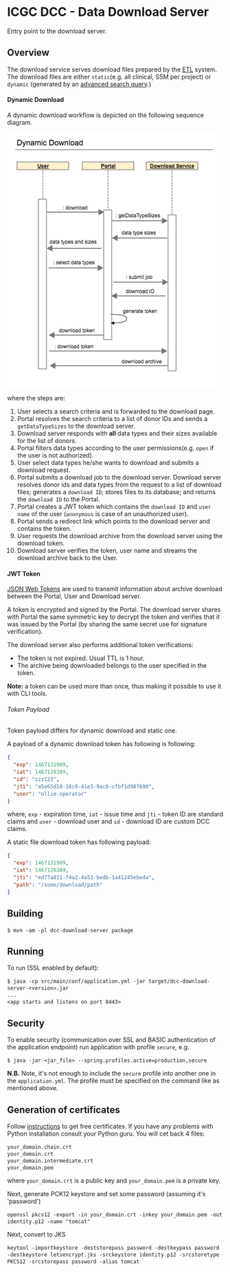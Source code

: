 # ICGC DCC - Data Download Server

Entry point to the download server.

## Overview
The download service serves download files prepared by the [ETL](https://github.com/icgc-dcc/dcc-release) system. The download files are either `static`(e.g. all clinical, SSM per project) or `dynamic` (generated by an [advanced search query](https://dcc.icgc.org/search).)

#### Dynamic Download

A dynamic download workflow is depicted on the following sequence diagram.

![](docs/images/dynamic_download.png)

where the steps are:

1. User selects a search criteria and is forwarded to the download page.
2. Portal resolves the search criteria to a list of donor IDs and sends a `getDataTypeSizes` to the download server.
3. Download server responds with **all** data types and their sizes available for the list of donors.
4. Portal filters data types according to the user permissions(e.g. `open` if the user is not authorized).
5. User select data types he/she wants to download and submits a download request.
6. Portal submits a download job to the download server. Download server resolves donor ids and data types from the request to a list of download files; generates a `download ID`; stores files to its database; and returns the `download ID` to the Portal.
7. Portal creates a JWT token which contains the `download ID` and `user name` of the user (`anonymous` is case of an unauthorized user).
8. Portal sends a redirect link which points to the download server and contains the token.
9. User requests the download archive from the download server using the download token.
10. Download server verifies the token, user name and streams the download archive back to the User.

#### JWT Token

[JSON Web Tokens](https://jwt.io/) are used to transmit information about archive download between the Portal, User and Download server.

A token is encrypted and signed by the Portal. The download server shares with Portal the same symmetric key to decrypt the token and verifies that it was issued by the Portal (by sharing the same secret use for signature verification).

The download server also performs additional token verifications:

 - The token is not expired. Usual TTL is 1 hour.
 - The archive being downloaded belongs to the user specified in the token.

**Note:** a token can be used more than once, thus making it possible to use it with CLI tools.

###### Token Payload
Token payload differs for dynamic download and static one.

A payload of a dynamic download token has following is following:

```json
{
  "exp": 1467131989,
  "iat": 1467128389,
  "id": "zzz123",
  "jti": "a5e65d18-16c0-41e3-9ac8-cfbf1d98f690",
  "user": "ollie.operator"
}
```
where, `exp` - expiration time, `iat` - issue time and `jti` - token ID are standard claims and `user` - download user and `id` - download ID are custom DCC claims.

A static file download token has following payload:

```json
{
  "exp": 1467131989,
  "iat": 1467128389,
  "jti": "ed77a811-f4a2-4a53-bedb-1a41245ebeda",
  "path": "/some/download/path"
}
```

## Building

```shell
$ mvn -am -pl dcc-download-server package
```


## Running

To run (SSL enabled by default):

```shell
$ java -cp src/main/conf/application.yml -jar target/dcc-download-server-<version>.jar 
...
<app starts and listens on port 8443>
```

## Security
To enable security (communication over SSL and BASIC authentication of the application endpoint) run application with profile `secure`, e.g. 

```shell
$ java -jar <jar_file> --spring.profiles.active=production,secure
```

**N.B.** Note, it's not enough to include the `secure` profile into another one in the `application.yml`. The profile must be specified on the command like as mentioned above.

## Generation of certificates
Follow [instructions](https://github.com/veeti/manuale) to get free certificates. If you have any problems with Python installation consult your Python guru.
You will cet back 4 files:

```
your_domain.chain.crt
your_domain.crt
your_domain.intermediate.crt
your_domain.pem
```
where `your_domain.crt` is a public key and `your_domain.pem` is a private key.

Next, generate PCK12 keystore and set some password (assuming it's 'password')

```
openssl pkcs12 -export -in your_domain.crt -inkey your_domain.pem -out identity.p12 -name "tomcat"
```
Next, convert to JKS

```
keytool -importkeystore -deststorepass password -destkeypass password -destkeystore letsencrypt.jks -srckeystore identity.p12 -srcstoretype PKCS12 -srcstorepass password -alias tomcat
```

